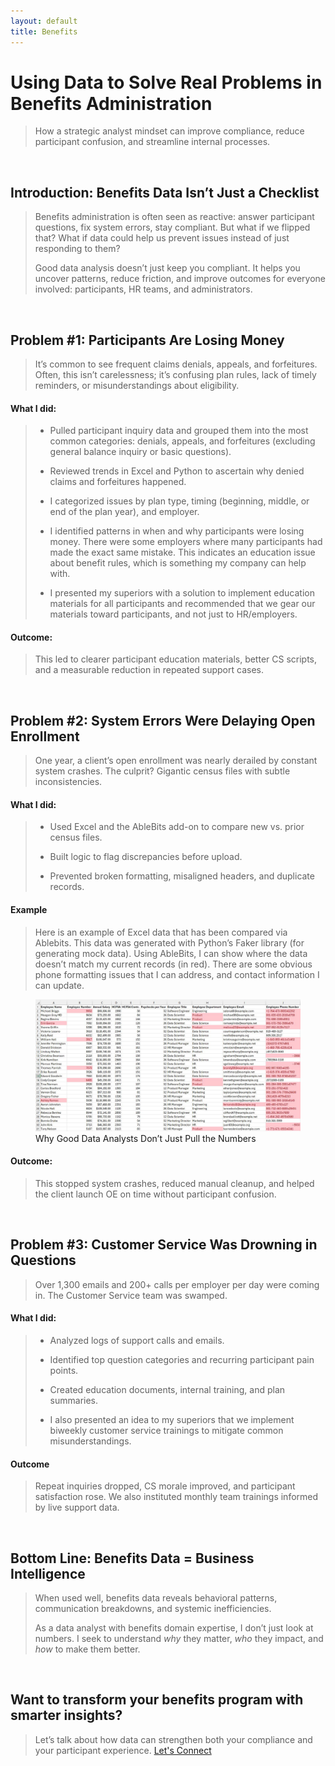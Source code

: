 ```yaml
---
layout: default
title: Benefits
---
```


# Using Data to Solve Real Problems in Benefits Administration

> How a strategic analyst mindset can improve compliance, reduce participant confusion, and streamline internal processes.
> 

<br>

## Introduction: Benefits Data Isn’t Just a Checklist

> Benefits administration is often seen as reactive: answer participant questions, fix system errors, stay compliant. But what if we flipped that? What if data could help us prevent issues instead of just responding to them?
> 
> Good data analysis doesn’t just keep you compliant. It helps you uncover patterns, reduce friction, and improve outcomes for everyone involved: participants, HR teams, and administrators.
> 

<br>

## Problem #1: Participants Are Losing Money

> It’s common to see frequent claims denials, appeals, and forfeitures. Often, this isn’t carelessness; it’s confusing plan rules, lack of timely reminders, or misunderstandings about eligibility.
>

#### What I did:
>
> * Pulled participant inquiry data and grouped them into the most common categories: denials, appeals, and forfeitures (excluding general balance inquiry or basic questions).
> 
> * Reviewed trends in Excel and Python to ascertain why denied claims and forfeitures happened.
> 
> * I categorized issues by plan type, timing (beginning, middle, or end of the plan year), and employer.
>
> * I identified patterns in when and why participants were losing money. There were some employers where many participants had made the exact same mistake. This indicates an education issue about benefit rules, which is something my company can help with.
>
> * I presented my superiors with a solution to implement education materials for all participants and recommended that we gear our materials toward participants, and not just to HR/employers.
>

#### Outcome:

> This led to clearer participant education materials, better CS scripts, and a measurable reduction in repeated support cases.
> 

<br>

## Problem #2: System Errors Were Delaying Open Enrollment

> One year, a client’s open enrollment was nearly derailed by constant system crashes. The culprit? Gigantic census files with subtle inconsistencies.
>

#### What I did:

> * Used Excel and the AbleBits add-on to compare new vs. prior census files.
> 
> * Built logic to flag discrepancies before upload.
> 
> * Prevented broken formatting, misaligned headers, and duplicate records.
>

#### Example

> Here is an example of Excel data that has been compared via Ablebits. This data was generated with Python’s Faker library (for generating mock data). Using AbleBits, I can show where the data doesn’t match my current records (in red). There are some obvious phone formatting issues that I can address, and contact information I can update.
> 

<div class="gallery">
  <figure>
    <img src="..\Images\Benefits-Excel_Data.JPG" alt="Why Good Data Analysts Don’t Just Pull the Numbers" />
    <figcaption>Why Good Data Analysts Don’t Just Pull the Numbers</figcaption>
  </figure>
  </div>

#### Outcome:

> This stopped system crashes, reduced manual cleanup, and helped the client launch OE on time without participant confusion.
> 

<br>

## Problem #3: Customer Service Was Drowning in Questions

> Over 1,300 emails and 200+ calls per employer per day were coming in. The Customer Service team was swamped.
>

#### What I did:

> * Analyzed logs of support calls and emails.
> 
> * Identified top question categories and recurring participant pain points.
> 
> * Created education documents, internal training, and plan summaries.
>
> * I also presented an idea to my superiors that we implement biweekly customer service trainings to mitigate common misunderstandings.
>

#### Outcome

> Repeat inquiries dropped, CS morale improved, and participant satisfaction rose. We also instituted monthly team trainings informed by live support data.
> 

<br>

## Bottom Line: Benefits Data = Business Intelligence

> When used well, benefits data reveals behavioral patterns, communication breakdowns, and systemic inefficiencies.
>
> As a data analyst with benefits domain expertise, I don’t just look at numbers. I seek to understand *why* they matter, *who* they impact, and *how* to make them better.
> 

<br>

## Want to transform your benefits program with smarter insights?

> Let’s talk about how data can strengthen both your compliance and your participant experience. [Let's Connect](contact.md)
> 

